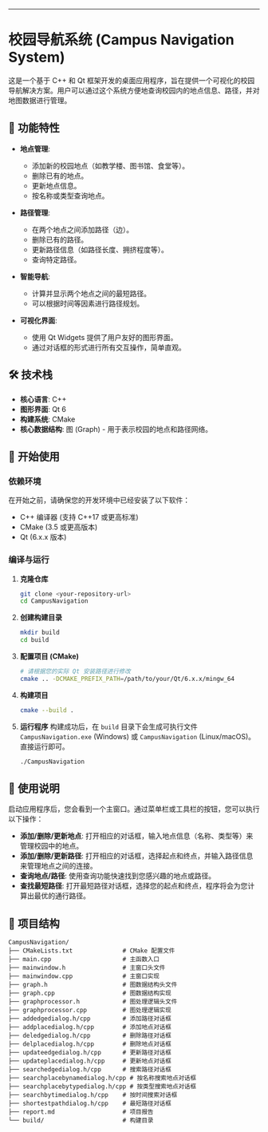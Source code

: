 
---

# 校园导航系统 (Campus Navigation System)

这是一个基于 C++ 和 Qt 框架开发的桌面应用程序，旨在提供一个可视化的校园导航解决方案。用户可以通过这个系统方便地查询校园内的地点信息、路径，并对地图数据进行管理。

## 🌟 功能特性

* **地点管理**:
    * 添加新的校园地点（如教学楼、图书馆、食堂等）。
    * 删除已有的地点。
    * 更新地点信息。
    * 按名称或类型查询地点。

* **路径管理**:
    * 在两个地点之间添加路径（边）。
    * 删除已有的路径。
    * 更新路径信息（如路径长度、拥挤程度等）。
    * 查询特定路径。

* **智能导航**:
    * 计算并显示两个地点之间的最短路径。
    * 可以根据时间等因素进行路径规划。

* **可视化界面**:
    * 使用 Qt Widgets 提供了用户友好的图形界面。
    * 通过对话框的形式进行所有交互操作，简单直观。

## 🛠️ 技术栈

* **核心语言**: C++
* **图形界面**: Qt 6
* **构建系统**: CMake
* **核心数据结构**: 图 (Graph) - 用于表示校园的地点和路径网络。

## 🚀 开始使用

### 依赖环境

在开始之前，请确保您的开发环境中已经安装了以下软件：

* C++ 编译器 (支持 C++17 或更高标准)
* CMake (3.5 或更高版本)
* Qt (6.x.x 版本)

### 编译与运行

1.  **克隆仓库**
    ```bash
    git clone <your-repository-url>
    cd CampusNavigation
    ```

2.  **创建构建目录**
    ```bash
    mkdir build
    cd build
    ```

3.  **配置项目 (CMake)**
    ```bash
    # 请根据您的实际 Qt 安装路径进行修改
    cmake .. -DCMAKE_PREFIX_PATH=/path/to/your/Qt/6.x.x/mingw_64
    ```

4.  **构建项目**
    ```bash
    cmake --build .
    ```

5.  **运行程序**
    构建成功后，在 `build` 目录下会生成可执行文件 `CampusNavigation.exe` (Windows) 或 `CampusNavigation` (Linux/macOS)。直接运行即可。

    ```bash
    ./CampusNavigation
    ```

## 📖 使用说明

启动应用程序后，您会看到一个主窗口。通过菜单栏或工具栏的按钮，您可以执行以下操作：

* **添加/删除/更新地点**: 打开相应的对话框，输入地点信息（名称、类型等）来管理校园中的地点。
* **添加/删除/更新路径**: 打开相应的对话框，选择起点和终点，并输入路径信息来管理地点之间的连接。
* **查询地点/路径**: 使用查询功能快速找到您感兴趣的地点或路径。
* **查找最短路径**: 打开最短路径对话框，选择您的起点和终点，程序将会为您计算出最优的通行路径。

## 📁 项目结构

```
CampusNavigation/
├── CMakeLists.txt              # CMake 配置文件
├── main.cpp                    # 主函数入口
├── mainwindow.h                # 主窗口头文件
├── mainwindow.cpp              # 主窗口实现
├── graph.h                     # 图数据结构头文件
├── graph.cpp                   # 图数据结构实现
├── graphprocessor.h            # 图处理逻辑头文件
├── graphprocessor.cpp          # 图处理逻辑实现
├── addedgedialog.h/cpp         # 添加路径对话框
├── addplacedialog.h/cpp        # 添加地点对话框
├── deledgedialog.h/cpp         # 删除路径对话框
├── delplacedialog.h/cpp        # 删除地点对话框
├── updateedgedialog.h/cpp      # 更新路径对话框
├── updateplacedialog.h/cpp     # 更新地点对话框
├── searchedgedialog.h/cpp      # 搜索路径对话框
├── searchplacebynamedialog.h/cpp # 按名称搜索地点对话框
├── searchplacebytypedialog.h/cpp # 按类型搜索地点对话框
├── searchbytimedialog.h/cpp    # 按时间搜索对话框
├── shortestpathdialog.h/cpp    # 最短路径对话框
├── report.md                   # 项目报告
└── build/                      # 构建目录
```

